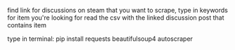 find link for discussions on steam that you want to scrape,
type in keywords for item you're looking for
read the csv with the linked discussion post that contains item

type in terminal:
pip install requests beautifulsoup4 autoscraper
